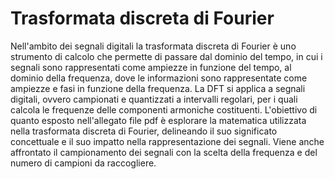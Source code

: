 # Trasformata discreta di Fourier

Nell'ambito dei segnali digitali la trasformata discreta di Fourier è uno strumento di calcolo che permette di passare dal dominio del tempo, in cui i segnali sono rappresentati come ampiezze in funzione del tempo, al dominio della frequenza, dove le informazioni sono rappresentate come ampiezze e fasi in funzione della frequenza.
La DFT si applica a segnali digitali, ovvero campionati e quantizzati a intervalli regolari, per i quali calcola le frequenze delle componenti armoniche costituenti.
L'obiettivo di quanto esposto nell'allegato file pdf è esplorare la matematica utilizzata nella trasformata discreta di Fourier, delineando il suo significato concettuale e il suo impatto nella rappresentazione dei segnali. Viene anche affrontato il campionamento dei segnali con la scelta della frequenza e del numero di campioni da raccogliere.
